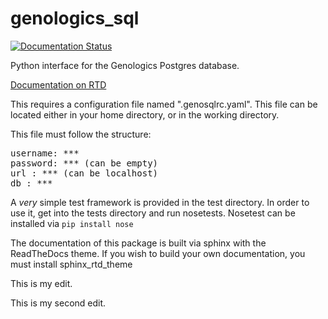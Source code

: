 # genologics_sql

[![Documentation Status](https://readthedocs.org/projects/genologics-sql/badge/?version=latest)](http://genologics-sql.readthedocs.org/en/latest/?badge=latest)

Python interface for the Genologics Postgres database. 

[Documentation on RTD](http://genologics-sql.readthedocs.org/en/latest/)

This requires a configuration file named ".genosqlrc.yaml". This file can be located either in your home directory, or in the working directory.

This file must follow the structure:

<pre>
username: ***
password: *** (can be empty)
url : *** (can be localhost)
db : ***
</pre>

A _very_ simple test framework is provided in the test directory.
In order to use it, get into the tests directory and run nosetests. 
Nosetest can be installed via `pip install nose`


The documentation of this package is built via sphinx with the ReadTheDocs theme. 
If you wish to build your own documentation, you must install sphinx_rtd_theme


This is my edit.

This is my second edit.
